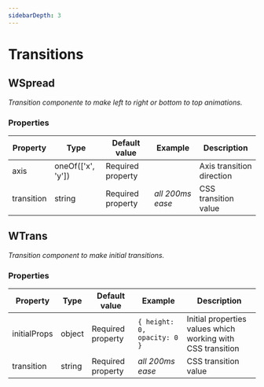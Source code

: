 ```yaml
---
sidebarDepth: 3
---
```

# Transitions

## WSpread

*Transition componente to make left to right or bottom to top animations.*

### Properties
| Property | Type | Default value | Example | Description |
|----------|------|---------------|---------|-------------|
| axis |  oneOf(['x', 'y']) | Required property || Axis transition direction |
| transition |  string | Required property | *all 200ms ease* | CSS transition value |

## WTrans

*Transition component to make initial transitions.*

### Properties
| Property | Type | Default value | Example | Description |
|----------|------|---------------|---------|-------------|
| initialProps |  object | Required property | ```{ height: 0, opacity: 0 }``` | Initial properties values which working with CSS transition |
| transition |  string | Required property | *all 200ms ease* | CSS transition value |